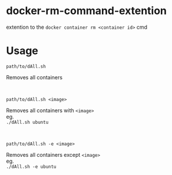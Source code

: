 # docker-rm-command-extention
extention to the `docker container rm <container id>` cmd  

<h1>Usage</h1>

```
path/to/dAll.sh
```
Removes all containers </br>

</br>

```
path/to/dAll.sh <image> 
```
 Removes all containers with `<image>` </br>
 eg. </br> `./dAll.sh ubuntu` </br>
  
 </br> 
  
```
path/to/dAll.sh -e <image>
``` 
 Removes all containers except `<image>` </br>
 eg. </br>
 `./dAll.sh -e ubuntu`  


